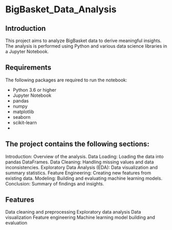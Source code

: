 # BigBasket_Data_Analysis

## Introduction
This project aims to analyze BigBasket data to derive meaningful insights. The analysis is performed using Python and various data science libraries in a Jupyter Notebook.

## Requirements
The following packages are required to run the notebook:
- Python 3.6 or higher
- Jupyter Notebook
- pandas
- numpy
- matplotlib
- seaborn
- scikit-learn
- 
## The project contains the following sections:
Introduction: Overview of the analysis.
Data Loading: Loading the data into pandas DataFrames.
Data Cleaning: Handling missing values and data inconsistencies.
Exploratory Data Analysis (EDA): Data visualization and summary statistics.
Feature Engineering: Creating new features from existing data.
Modeling: Building and evaluating machine learning models.
Conclusion: Summary of findings and insights.

## Features
Data cleaning and preprocessing
Exploratory data analysis
Data visualization
Feature engineering
Machine learning model building and evaluation

